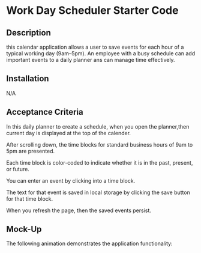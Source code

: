 # Work Day Scheduler Starter Code

## Description

 this calendar application allows a user to save events for each hour of a typical working day (9am–5pm).
 An employee with a busy schedule can add important events to a daily planner ans can manage time effectively.

 ## Installation 

 N/A

 ## Acceptance Criteria

 In this daily planner to create a schedule,
 when you open the planner,then current day is displayed at the top of the calender.

 After scrolling down, the time blocks for standard business hours of 9am to 5pm are presented.

 Each time block is color-coded to indicate whether it is in the past, present, or future.

  You can enter an event by clicking into a time block.

  The text for that event is saved in local storage by clicking the save button for that time block.

  When you refresh the page, then the saved events persist.

  ## Mock-Up

  The following animation demonstrates the application functionality: